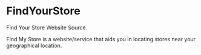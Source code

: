 # FindYourStore
Find Your Store Website Source.

Find My Store is a website/service that aids you in locating stores near your geographical location.
